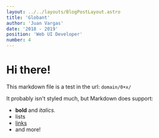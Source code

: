 ```yaml
---
layout: ../../layouts/BlogPostLayout.astro
title: 'Globant'
author: 'Juan Vargas'
date: '2018 - 2019'
position: 'Web UI Developer'
number: 4
---
```


# Hi there!

This markdown file is a test in the url: `domain/0+x/`

It probably isn't styled much, but Markdown does support:

- **bold** and _italics._
- lists
- [links](https://astro.build)
- and more!
